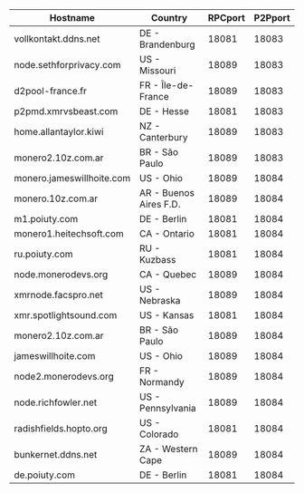 Hostname | Country | RPCport | P2Pport
--- | --- | --- | ---
vollkontakt.ddns.net | DE - Brandenburg | 18081 | 18083
node.sethforprivacy.com | US - Missouri | 18089 | 18083
d2pool-france.fr | FR - Île-de-France | 18089 | 18083
p2pmd.xmrvsbeast.com | DE - Hesse | 18081 | 18083
home.allantaylor.kiwi | NZ - Canterbury | 18089 | 18083
monero2.10z.com.ar | BR - São Paulo | 18089 | 18083
monero.jameswillhoite.com | US - Ohio | 18089 | 18084
monero.10z.com.ar | AR - Buenos Aires F.D. | 18089 | 18084
m1.poiuty.com | DE - Berlin | 18081 | 18084
monero1.heitechsoft.com | CA - Ontario | 18081 | 18084
ru.poiuty.com | RU - Kuzbass | 18081 | 18084
node.monerodevs.org | CA - Quebec | 18089 | 18084
xmrnode.facspro.net | US - Nebraska | 18089 | 18084
xmr.spotlightsound.com | US - Kansas | 18081 | 18084
monero2.10z.com.ar | BR - São Paulo | 18089 | 18084
jameswillhoite.com | US - Ohio | 18089 | 18084
node2.monerodevs.org | FR - Normandy | 18089 | 18084
node.richfowler.net | US - Pennsylvania | 18089 | 18084
radishfields.hopto.org | US - Colorado | 18081 | 18084
bunkernet.ddns.net | ZA - Western Cape | 18089 | 18084
de.poiuty.com | DE - Berlin | 18081 | 18084
